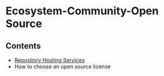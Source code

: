 # Ecosystem-Community-Open Source

## Contents

- [Repository Hosting Services](Handbook/Coding/Ecosystem-Community-Open%20Source/Repository%20Hosting%20Services)
- How to choose an open source license
